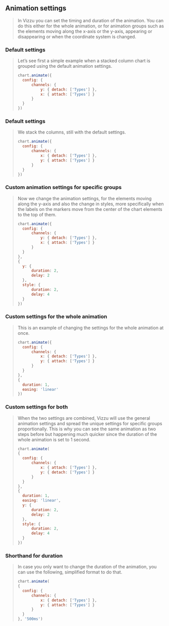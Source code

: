 ## Animation settings

> In Vizzu you can set the timing and duration of the animation. You can do this 
> either for the whole animation, or for animation groups such as the elements 
> moving along the x-axis or the y-axis, appearing or disappearing or when the 
> coordinate system is changed.

### Default settings

> Let’s see first a simple example when a stacked column chart is grouped using 
> the default animation settings.
> 
> ```javascript
> chart.animate({
> 	config: {
> 		channels: {
> 			y: { detach: ['Types'] },
> 			x: { attach: ['Types'] }
> 		}
> 	}
> })
> ```

### Default settings

> We stack the columns, still with the default settings.
> 
> ```javascript
> chart.animate({
> 	config: {
> 		channels: {
> 			x: { detach: ['Types'] },
> 			y: { attach: ['Types'] }
> 		}
> 	}
> })
> ```

### Custom animation settings for specific groups

> Now we change the animation settings, for the elements moving along the y-axis 
> and also the change in styles, more specifically when the labels on the markers 
> move from the center of the chart elements to the top of them.
> 
> ```javascript
> chart.animate({
> 	config: {
> 		channels: {
> 			y: { detach: ['Types'] },
> 			x: { attach: ['Types'] }
> 		}
> 	}
> }, 
> {
> 	y: { 
> 		duration: 2, 
> 		delay: 2 
> 	},
> 	style: { 
> 		duration: 2, 
> 		delay: 4 
> 	}
> })
> ```

### Custom settings for the whole animation

> This is an example of changing the settings for the whole animation at once.
> 
> ```javascript
> chart.animate({
> 	config: {
> 		channels: {
> 			x: { detach: ['Types'] },
> 			y: { attach: ['Types'] }
> 		}
> 	}
> }, 
> { 
> 	duration: 1, 
> 	easing: 'linear'
> })
> ```

### Custom settings for both

> When the two settings are combined, Vizzu will use the general animation 
> settings and spread the unique settings for specific groups proportionally. 
> This is why you can see the same animation as two steps before but happening 
> much quicker since the duration of the whole animation is set to 1 second. 
> 
> ```javascript
> chart.animate(
> {
> 	config: {
> 		channels: {
> 			x: { attach: ['Types'] },
> 			y: { detach: ['Types'] }
> 		}
> 	}
> },
> {
> 	duration: 1, 
> 	easing: 'linear',
> 	y: { 
> 		duration: 2, 
> 		delay: 2 
> 	},
> 	style: { 
> 		duration: 2, 
> 		delay: 4 
> 	}
> })
> ```

### Shorthand for duration

> In case you only want to change the duration of the animation, you can use 
> the following, simplified format to do that. 
> 
> ```javascript
> chart.animate(
> {
> 	config: {
> 		channels: {
> 			x: { detach: ['Types'] },
> 			y: { attach: ['Types'] }
> 		}
> 	}
> }, '500ms')
> ```